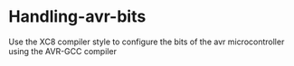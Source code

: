 # Handling-avr-bits
Use the XC8 compiler style to configure the bits of the avr microcontroller using the AVR-GCC compiler
